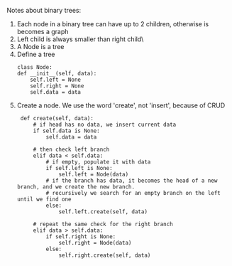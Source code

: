 Notes about binary trees:
1. Each node  in a binary tree can have up to 2 children, otherwise is becomes a graph
2. Left child is always smaller than right child\
3. A Node is a tree
4. Define a tree  
    ```
    class Node:
    def __init__(self, data):   
        self.left = None   
        self.right = None   
        self.data = data
    ```
5. Create a node. We use the word 'create', not 'insert', because of CRUD
   ```
    def create(self, data):
        # if head has no data, we insert current data
        if self.data is None:
            self.data = data

        # then check left branch
        elif data < self.data:
            # if empty, populate it with data
            if self.left is None:
                self.left = Node(data)
            # if the branch has data, it becomes the head of a new branch, and we create the new branch.
            # recursively we search for an empty branch on the left until we find one
            else:
                self.left.create(self, data)

        # repeat the same check for the right branch
        elif data > self.data:
            if self.right is None:
                self.right = Node(data)
            else:
                self.right.create(self, data)
   ```
       
